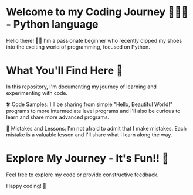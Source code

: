 # Welcome to my Coding Journey 🧗🏽‍♀️ - Python language

Hello there! 👋🏽 I'm a passionate beginner who recently dipped my shoes into the exciting world of programming, focused on Python.

# What You'll Find Here 🦾

In this repository, I'm documenting my journey of learning and experimenting with code.

🍀 Code Samples: I'll be sharing from simple "Hello, Beautiful World!" programs to more intermediate level programs and I'll also be curious to learn and share more advanced programs.

🌱 Mistakes and Lessons: I'm not afraid to admit that I make mistakes. Each mistake is a valuable lesson and I'll share what I learn along the way.

# Explore My Journey - It's Fun!! 🤖

Feel free to explore my code or provide constructive feedback.

Happy coding! 🚀
